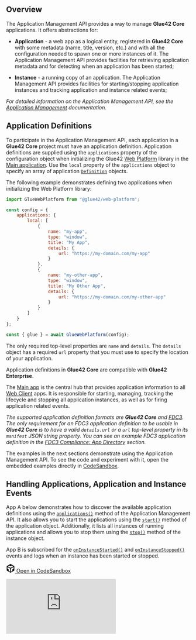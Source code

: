 ## Overview

The Application Management API provides a way to manage **Glue42 Core** applications. It offers abstractions for:

- **Application** - a web app as a logical entity, registered in **Glue42 Core** with some metadata (name, title, version, etc.) and with all the configuration needed to spawn one or more instances of it. The Application Management API provides facilities for retrieving application metadata and for detecting when an application has been started;

- **Instance** - a running copy of an application. The Application Management API provides facilities for starting/stopping application instances and tracking application and instance related events;

*For detailed information on the Application Management API, see the [Application Management](https://docs.glue42.com/glue42-concepts/application-management/javascript/index.html) documentation.*

## Application Definitions

To participate in the Application Management API, each application in a **Glue42 Core** project must have an application definition. Application definitions are supplied using the `applications` property of the configuration object when initializing the Glue42 [Web Platform](https://www.npmjs.com/package/@glue42/web-platform) library in the [Main application](../../developers/core-concepts/web-platform/overview/index.html). Use the `local` property of the `applications` object to specify an array of application [`Definition`](../../../reference/core/latest/appmanager/index.html#!Definition) objects.

The following example demonstrates defining two applications when initializing the Web Platform library:

```javascript
import GlueWebPlatform from "@glue42/web-platform";

const config = {
    applications: {
        local: [
            {
                name: "my-app",
                type: "window",
                title: "My App",
                details: {
                    url: "https://my-domain.com/my-app"
                }
            },
            {
                name: "my-other-app",
                type: "window",
                title: "My Other App",
                details: {
                    url: "https://my-domain.com/my-other-app"
                }
            }
        ]
    }
};

const { glue } = await GlueWebPlatform(config);
```

The only required top-level properties are `name` and `details`. The `details` object has a required `url` property that you must use to specify the location of your application.

Application definitions in **Glue42 Core** are compatible with **Glue42 Enterprise**.

The [Main app](../../developers/core-concepts/web-platform/overview/index.html) is the central hub that provides application information to all [Web Client](../../developers/core-concepts/web-client/overview/index.html) apps. It is responsible for starting, managing, tracking the lifecycle and stopping all application instances, as well as for firing application related events.

*The supported application definition formats are **Glue42 Core** and [FDC3](https://fdc3.finos.org/schemas/next/app-directory#tag/Application). The only requirement for an FDC3 application definition to be usable in **Glue42 Core** is to have a valid `details.url` or a `url` top-level property in its `manifest` JSON string property. You can see an example FDC3 application definition in the [FDC3 Compliance: App Directory](../getting-started/fdc3-compliance/index.html#fdc3_for_glue42_core-app_directory) section.*

The examples in the next sections demonstrate using the Application Management API. To see the code and experiment with it, open the embedded examples directly in [CodeSandbox](https://codesandbox.io).

## Handling Applications, Application and Instance Events

App A below demonstrates how to discover the available application definitions using the [`applications()`](../../../reference/core/latest/appmanager/index.html#!API-applications) method of the Application Management API. It also allows you to start the applications using the [`start()`](../../../reference/core/latest/appmanager/index.html#!Application-start) method of the application object. Additionally, it lists all instances of running applications and allows you to stop them using the [`stop()`](../../../reference/core/latest/appmanager/index.html#!Instance-stop) method of the instance object.

App B is subscribed for the [`onInstanceStarted()`](../../../reference/core/latest/appmanager/index.html#!API-onInstanceStarted) and [`onInstanceStopped()`](../../../reference/core/latest/appmanager/index.html#!API-onInstanceStopped) events and logs when an instance has been started or stopped.

<a href="https://codesandbox.io/s/github/Glue42/core/tree/master/live-examples/app-manager/app-manager-events" target="_blank" class="btn btn-primary"><svg xmlns="http://www.w3.org/2000/svg" viewBox="0 0 256 296" preserveAspectRatio="xMidYMid meet" width="24" height="24" version="1.1" style="pointer-events: auto;">
        <path fill="#000000" d="M 115.498 261.088 L 115.498 154.479 L 23.814 101.729 L 23.814 162.502 L 65.8105 186.849 L 65.8105 232.549 L 115.498 261.088 Z M 139.312 261.715 L 189.917 232.564 L 189.917 185.78 L 232.186 161.285 L 232.186 101.274 L 139.312 154.895 L 139.312 261.715 Z M 219.972 80.8277 L 171.155 52.5391 L 128.292 77.4107 L 85.104 52.5141 L 35.8521 81.1812 L 127.766 134.063 L 219.972 80.8277 Z M 0 222.212 L 0 74.4949 L 127.987 0 L 256 74.182 L 256 221.979 L 127.984 295.723 L 0 222.212 Z" style="pointer-events: auto;"></path>
</svg> Open in CodeSandbox</a>
<div class="d-flex">
    <iframe src="https://v0fys.csb.app/" style="border: none;"></iframe>
</div>
